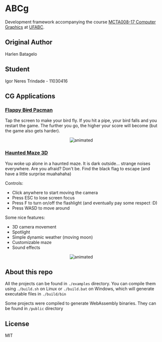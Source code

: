 # ABCg

Development framework accompanying the course [MCTA008-17 Computer Graphics](http://professor.ufabc.edu.br/~harlen.batagelo/cg/) at [UFABC](https://www.ufabc.edu.br/).

## Original Author

Harlen Batagelo

## Student

Igor Neres Trindade - 11030416

## CG Applications

### [Flappy ~~Bird~~ Pacman](https://igornerest.github.io/abcg/public/flappybird)
Tap the screen to make your bird fly. If you hit a pipe, your bird falls and you restart the game. The further you go, the higher your score will become (but the game also gets harder).

<p align="center">
  <img src="flappy-pacman.gif" alt="animated" />
</p>

### [Haunted Maze 3D](https://igornerest.github.io/abcg/public/maze3d)
You woke up alone in a haunted maze. It is dark outside... strange noises everywhere. Are you afraid? Don't be. Find the black flag to escape (and have a little surprise muahahaha)

Controls:
- Click anywhere to start moving the camera
- Press ESC to lose screen focus
- Press F to turn on/off the flashlight (and eventually pay some respect :D)
- Press WASD to move around

Some nice features:
- 3D camera movement
- Spotlight
- Simple dynamic weather (moving moon)
- Customizable maze
- Sound effects

<p align="center">
  <img src="maze3d.gif" alt="animated" />
</p>

## About this repo

All the projects can be found in ``./examples`` directory. You can compile them using ``./build.sh`` on Linux or ``./build.bat`` on Windows, which will generate executable files in ``./build/bin``

Some projects were compiled to generate WebAssembly binaries. They can be found in ``/public`` directory

## License

MIT
